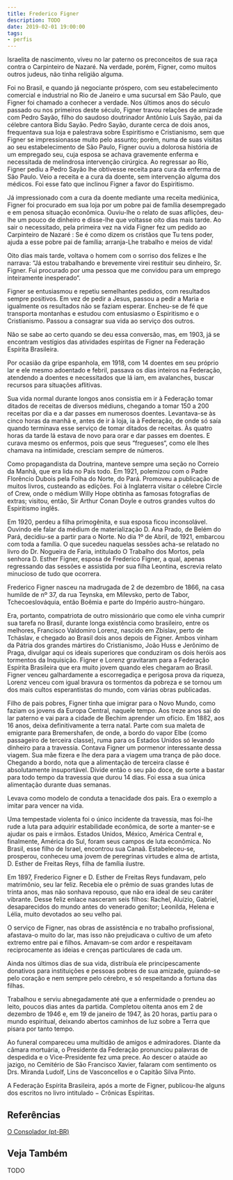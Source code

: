 ```yaml
---
title: Frederico Figner
description: TODO
date: 2019-02-01 19:00:00
tags: 
- perfis
---
```



Israelita de nascimento, viveu no lar paterno os preconceitos de sua raça contra o Carpinteiro de Nazaré. Na verdade, porém, Figner, como muitos outros judeus, não tinha religião alguma.

Foi no Brasil, e quando já negociante próspero, com seu estabelecimento comercial e industrial no Rio de Janeiro e uma sucursal em São Paulo, que Figner foi chamado a conhecer a verdade. Nos últimos anos do século passado ou nos primeiros deste século, Figner travou relações de amizade com Pedro Sayão, filho do saudoso doutrinador Antônio Luís Sayão, pai da célebre cantora Bidu Sayão. Pedro Sayão, durante cerca de dois anos, frequentava sua loja e palestrava sobre Espiritismo e Cristianismo, sem que Figner se impressionasse muito pelo assunto; porém, numa de suas visitas ao seu estabelecimento de São Paulo, Figner ouviu a dolorosa história de um empregado seu, cuja esposa se achava gravemente enferma e necessitada de melindrosa intervenção cirúrgica. Ao regressar ao Rio, Figner pediu a Pedro Sayão lhe obtivesse receita para cura da enferma de São Paulo. Veio a receita e a cura da doente, sem intervenção alguma dos médicos. Foi esse fato que inclinou Figner a favor do Espiritismo.

Já impressionado com a cura da doente mediante uma receita mediúnica, Figner foi procurado em sua loja por um pobre pai de família desempregado e em penosa situação econômica. Ouviu-lhe o relato de suas aflições, deu-lhe um pouco de dinheiro e disse-lhe que voltasse oito dias mais tarde. Ao sair o necessitado, pela primeira vez na vida Figner fez um pedido ao Carpinteiro de Nazaré : Se é como dizem os cristãos que Tu tens poder, ajuda a esse pobre pai de família; arranja-Lhe trabalho e meios de vida!

Oito dias mais tarde, voltava o homem com o sorriso dos felizes e lhe narrava: “Já estou trabalhando e brevemente virei restituir seu dinheiro, Sr. Figner. Fui procurado por uma pessoa que me convidou para um emprego inteiramente inesperado“.

Figner se entusiasmou e repetiu semelhantes pedidos, com resultados sempre positivos. Em vez de pedir a Jesus, passou a pedir a Maria e igualmente os resultados não se faziam esperar. Encheu-se de fé que transporta montanhas e estudou com entusiasmo o Espiritismo e o Cristianismo. Passou a consagrar sua vida ao serviço dos outros.

Não se sabe ao certo quando se deu essa conversão, mas, em 1903, já se encontram vestígios das atividades espíritas de Figner na Federação Espírita Brasileira.

Por ocasião da gripe espanhola, em 1918, com 14 doentes em seu próprio lar e ele mesmo adoentado e febril, passava os dias inteiros na Federação, atendendo a doentes e necessitados que lá iam, em avalanches, buscar recursos para situações aflitivas.

Sua vida normal durante longos anos consistia em ir à Federação tomar ditados de receitas de diversos médiuns, chegando a tomar 150 a 200 receitas por dia e a dar passes em numerosos doentes. Levantava-se às cinco horas da manhã e, antes de ir à loja, ia à Federação, de onde só saía quando terminava esse serviço de tomar ditados de receitas. Às quatro horas da tarde lá estava de novo para orar e dar passes em doentes. E curava mesmo os enfermos, pois que seus “fregueses“, como ele lhes chamava na intimidade, cresciam sempre de números.

Como propagandista da Doutrina, manteve sempre uma seção no Correio da Manhã, que era lida no País todo. Em 1921, polemizou com o Padre Florêncio Dubois pela Folha do Norte, do Pará. Promoveu a publicação de muitos livros, custeando as edições. Foi à Inglaterra visitar o célebre Circle of Crew, onde o médium Willy Hope obtinha as famosas fotografias de extras; visitou, então, Sir Arthur Conan Doyle e outros grandes vultos do Espiritismo inglês.

Em 1920, perdeu a filha primogênita, e sua esposa ficou inconsolável. Ouvindo ele falar da médium de materialização D. Ana Prado, de Belém do Pará, decidiu-se a partir para o Norte. No dia 1º de Abril, de 1921, embarcou com toda a família. O que sucedeu naquelas sessões acha-se relatado no livro do Dr. Nogueira de Faria, intitulado O Trabalho dos Mortos, pela senhora D. Esther Figner, esposa de Frederico Figner, a qual, apenas regressando das sessões e assistida por sua filha Leontina, escrevia relato minucioso de tudo que ocorrera.

Frederico Figner nasceu na madrugada de 2 de dezembro de 1866, na casa humilde de nº 37, da rua Teynska, em Milevsko, perto de Tabor, Tchecoeslováquia, então Boêmia e parte do Império austro-húngaro.

Era, portanto, compatriota de outro missionário que como ele vinha cumprir sua tarefa no Brasil, durante longa existência como brasileiro, entre os melhores, Francisco Valdomiro Lorenz, nascido em Zbislav, perto de Tcháslav, e chegado ao Brasil dois anos depois de Figner. Ambos vinham da Pátria dos grandes mártires do Cristianismo, João Huss e Jerônimo de Praga, divulgar aqui os ideais superiores que conduziram os dois heróis aos tormentos da Inquisição. Figner e Lorenz gravitaram para a Federação Espírita Brasileira que era muito jovem quando eles chegaram ao Brasil. Figner venceu galhardamente a escorregadiça e perigosa prova da riqueza, Lorenz venceu com igual bravura os tormentos da pobreza e se tornou um dos mais cultos esperantistas do mundo, com várias obras publicadas.

Filho de pais pobres, Figner tinha que imigrar para o Novo Mundo, como faziam os jovens da Europa Central, naquele tempo. Aos treze anos sai do lar paterno e vai para a cidade de Bechim aprender um ofício. Em 1882, aos 16 anos, deixa definitivamente a terra natal. Parte com sua maleta de emigrante para Bremershafen, de onde, a bordo do vapor Elbe (como passageiro de terceira classe), ruma para os Estados Unidos só levando dinheiro para a travessia. Contava Figner um pormenor interessante dessa viagem. Sua mãe fizera e lhe dera para a viagem uma trança de pão doce. Chegando a bordo, nota que a alimentação de terceira classe é absolutamente insuportável. Divide então o seu pão doce, de sorte a bastar para todo tempo da travessia que durou 14 dias. Foi essa a sua única alimentação durante duas semanas.

Levava como modelo de conduta a tenacidade dos pais. Era o exemplo a imitar para vencer na vida.

Uma tempestade violenta foi o único incidente da travessia, mas foi-lhe rude a luta para adquirir estabilidade econômica, de sorte a manter-se e ajudar os pais e irmãos. Estados Unidos, México, América Central e, finalmente, América do Sul, foram seus campos de luta econômica. No Brasil, esse filho de Israel, encontrou sua Canaã. Estabeleceu-se, prosperou, conheceu uma jovem de peregrinas virtudes e alma de artista, D. Esther de Freitas Reys, filha de família ilustre.

Em 1897, Frederico Figner e D. Esther de Freitas Reys fundavam, pelo matrimônio, seu lar feliz. Recebia ele o prêmio de suas grandes lutas de trinta anos, mas não sonhava repouso, que não era ideal de seu caráter vibrante. Desse feliz enlace nasceram seis filhos: Rachel, Aluízio, Gabriel, desaparecidos do mundo antes do venerado genitor; Leonilda, Helena e Lélia, muito devotados ao seu velho pai.

O serviço de Figner, nas obras de assistência e no trabalho profissional, afastava-o muito do lar, mas isso não prejudicava o cultivo de um afeto extremo entre pai e filhos. Amavam-se com ardor e respeitavam reciprocamente as ideias e crenças particulares de cada um.

Ainda nos últimos dias de sua vida, distribuía ele principescamente donativos para instituições e pessoas pobres de sua amizade, guiando-se pelo coração e nem sempre pelo cérebro, e só respeitando a fortuna das filhas.

Trabalhou e serviu abnegadamente até que a enfermidade o prendeu ao leito, poucos dias antes da partida. Completou oitenta anos em 2 de dezembro de 1946 e, em 19 de janeiro de 1947, às 20 horas, partiu para o mundo espiritual, deixando abertos caminhos de luz sobre a Terra que pisara por tanto tempo.

Ao funeral compareceu uma multidão de amigos e admiradores. Diante da câmara mortuária, o Presidente da Federação pronunciou palavras de despedida e o Vice-Presidente fez uma prece. Ao descer o ataúde ao jazigo, no Cemitério de São Francisco Xavier, falaram com sentimento os Drs. Miranda Ludolf, Lins de Vasconcellos e o Capitão Silva Pinto.

A Federação Espírita Brasileira, após a morte de Figner, publicou-lhe alguns dos escritos no livro intitulado − Crônicas Espíritas.


## Referências
[O Consolador (pt-BR)](http://www.oconsolador.com.br/linkfixo/biografias/fredericofigner.html)

## Veja Também
TODO


